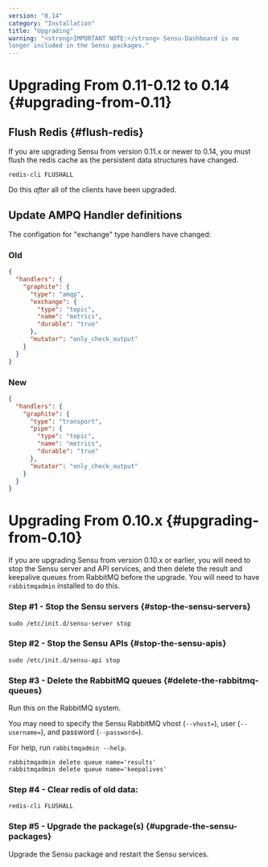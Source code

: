 ```yaml
---
version: "0.14"
category: "Installation"
title: "Upgrading"
warning: "<strong>IMPORTANT NOTE:</strong> Sensu-Dashboard is no
longer included in the Sensu packages."
---
```


# Upgrading From 0.11-0.12 to 0.14 {#upgrading-from-0.11}

## Flush Redis {#flush-redis}

If you are upgrading Sensu from version 0.11.x or newer to 0.14,
you must flush the redis cache as the persistent data structures
have changed.

~~~ shell
redis-cli FLUSHALL
~~~

Do this *after* all of the clients have been upgraded.

## Update AMPQ Handler definitions

The configation for "exchange" type handlers have changed:

### Old

~~~ json
{
  "handlers": {
    "graphite": {
      "type": "amqp",
      "exchange": {
        "type": "topic",
        "name": "metrics",
        "durable": "true"
      },
      "mutator": "only_check_output"
    }
  }
}
~~~

### New

~~~ json
{
  "handlers": {
    "graphite": {
      "type": "transport",
      "pipe": {
        "type": "topic",
        "name": "metrics",
        "durable": "true"
      },
      "mutator": "only_check_output"
    }
  }
}
~~~

# Upgrading From 0.10.x {#upgrading-from-0.10}

If you are upgrading Sensu from version 0.10.x or earlier, you will
need to stop the Sensu server and API services, and then delete the
result and keepalive queues from RabbitMQ before the upgrade. You will
need to have `rabbitmqadmin` installed to do this.

### Step #1 - Stop the Sensu servers {#stop-the-sensu-servers}

~~~ shell
sudo /etc/init.d/sensu-server stop
~~~

### Step #2 - Stop the Sensu APIs {#stop-the-sensu-apis}

~~~ shell
sudo /etc/init.d/sensu-api stop
~~~

### Step #3 - Delete the RabbitMQ queues {#delete-the-rabbitmq-queues}

Run this on the RabbitMQ system.

You may need to specify the Sensu RabbitMQ vhost (`--vhost=`), user
(`--username=`), and password (`--password=`).

For help, run `rabbitmqadmin --help`.

~~~ shell
rabbitmqadmin delete queue name='results'
rabbitmqadmin delete queue name='keepalives'
~~~

### Step #4 - Clear redis of old data:

~~~ shell
redis-cli FLUSHALL
~~~

### Step #5 - Upgrade the package(s) {#upgrade-the-sensu-packages}

Upgrade the Sensu package and restart the Sensu services.
